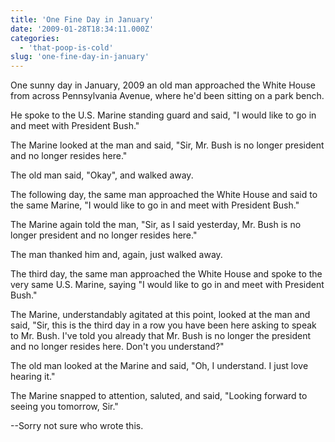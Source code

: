 ```yaml
---
title: 'One Fine Day in January'
date: '2009-01-28T18:34:11.000Z'
categories:
  - 'that-poop-is-cold'
slug: 'one-fine-day-in-january'
---
```


One sunny day in January, 2009 an old man approached the White House from across Pennsylvania Avenue, where he'd been sitting on a park bench.

He spoke to the U.S. Marine standing guard and said, "I would like to go in and meet with President Bush."

The Marine looked at the man and said, "Sir, Mr. Bush is no longer president and no longer resides here."

The old man said, "Okay", and walked away.

The following day, the same man approached the White House and said to the same Marine, "I would like to go in and meet with President Bush."

The Marine again told the man, "Sir, as I said yesterday, Mr. Bush is no longer president and no longer resides here."

The man thanked him and, again, just walked away.

The third day, the same man approached the White House and spoke to the very same U.S. Marine, saying "I would like to go in and meet with President Bush."

The Marine, understandably agitated at this point, looked at the man and said, "Sir, this is the third day in a row you have been here asking to speak to Mr. Bush. I've told you already that Mr. Bush is no longer the president and no longer resides here. Don't you understand?"

The old man looked at the Marine and said, "Oh, I understand. I just love hearing it."

The Marine snapped to attention, saluted, and said, "Looking forward to seeing you tomorrow, Sir."

\--Sorry not sure who wrote this.

